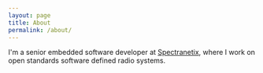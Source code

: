 ```yaml
---
layout: page
title: About
permalink: /about/
---
```


I'm a senior embedded software developer at [Spectranetix](https://www.spectranetix.com), where I work on open standards software defined radio systems.
